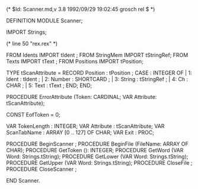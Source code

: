 (* $Id: Scanner.md,v 3.8 1992/09/29 19:02:45 grosch rel $ *)

DEFINITION MODULE Scanner;

IMPORT Strings;

(* line 50 "rex.rex" *)


FROM Idents	IMPORT tIdent	;
FROM StringMem	IMPORT tStringRef;
FROM Texts	IMPORT tText	;
FROM Positions	IMPORT tPosition;

TYPE
   tScanAttribute	= RECORD
	      Position	: tPosition	;
	 CASE : INTEGER OF
	 | 1: Ident	: tIdent	;
	 | 2: Number	: SHORTCARD	;
	 | 3: String	: tStringRef	;
	 | 4: Ch	: CHAR		;
	 | 5: Text	: tText		;
	 END;
      END;

PROCEDURE ErrorAttribute (Token: CARDINAL; VAR Attribute: tScanAttribute);


CONST EofToken	= 0;

VAR TokenLength	: INTEGER;
VAR Attribute	: tScanAttribute;
VAR ScanTabName	: ARRAY [0 .. 127] OF CHAR;
VAR Exit	: PROC;

PROCEDURE BeginScanner	;
PROCEDURE BeginFile	(FileName: ARRAY OF CHAR);
PROCEDURE GetToken	(): INTEGER;
PROCEDURE GetWord	(VAR Word: Strings.tString);
PROCEDURE GetLower	(VAR Word: Strings.tString);
PROCEDURE GetUpper	(VAR Word: Strings.tString);
PROCEDURE CloseFile	;
PROCEDURE CloseScanner	;

END Scanner.
